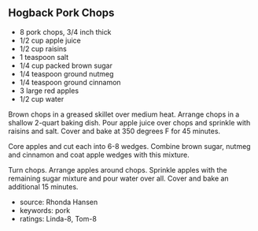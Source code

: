 Hogback Pork Chops
------------------

- 8 pork chops, 3/4 inch thick
- 1/2 cup apple juice
- 1/2 cup raisins
- 1 teaspoon salt
- 1/4 cup packed brown sugar
- 1/4 teaspoon ground nutmeg
- 1/4 teaspoon ground cinnamon
- 3 large red apples
- 1/2 cup water

Brown chops in a greased skillet over medium heat.  Arrange chops in a
shallow 2-quart baking dish.  Pour apple juice over chops and sprinkle
with raisins and salt.  Cover and bake at 350 degrees F for 45
minutes.

Core apples and cut each into 6-8 wedges.  Combine brown sugar, nutmeg
and cinnamon and coat apple wedges with this mixture.

Turn chops.  Arrange apples around chops.  Sprinkle apples with the
remaining sugar mixture and pour water over all.  Cover and bake an
additional 15 minutes.

- source: Rhonda Hansen
- keywords: pork
- ratings: Linda-8, Tom-8
